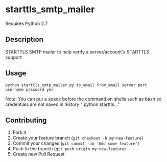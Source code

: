 # starttls_smtp_mailer                                                    

Requires Python 2.7 

## Description

STARTTLS SMTP mailer to help verify a server/account's STARTTLS support

## Usage
    
    python starttls_smtp_mailer.py to_email from_email server port username password yes

Note: You can put a space before the command on shells such as bash so credentials are not saved in history " python starttls..."

## Contributing

1. Fork it
2. Create your feature branch (`git checkout -b my-new-feature`)
3. Commit your changes (`git commit -am 'Add some feature'`)
4. Push to the branch (`git push origin my-new-feature`)
5. Create new Pull Request        
